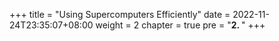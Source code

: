 +++
title = "Using Supercomputers Efficiently"
date = 2022-11-24T23:35:07+08:00
weight = 2
chapter = true
pre = "<b>2. </b>"
+++
